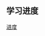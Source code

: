 ## 学习进度
[进度](https://www.bilibili.com/video/BV1fW4y1h72v/?spm_id_from=pageDriver&vd_source=26b5f24919aeb671ba1dbff34904c160)